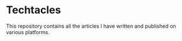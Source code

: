 # Techtacles
This repository contains all the articles I have written and published on various platforms.
